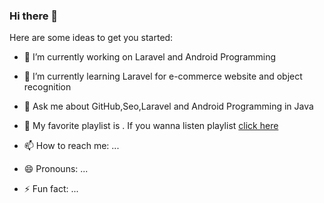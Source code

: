 ### Hi there 👋


Here are some ideas to get you started:

- 🔭 I’m currently working on Laravel and Android Programming
- 🌱 I’m currently learning Laravel for e-commerce website and object recognition
- 💬 Ask me about GitHub,Seo,Laravel and Android Programming in Java
- 🎼 My favorite playlist is <Coding/>. If you wanna listen playlist [click here](https://open.spotify.com/playlist/7IImK40Rng4pclYflKPLs9?si=GbnLLfN5TfyrTAE2M5OQlg) 


- 📫 How to reach me: ...
- 😄 Pronouns: ...
- ⚡ Fun fact: ...


